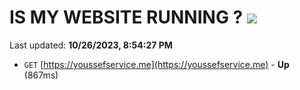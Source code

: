 # IS MY WEBSITE RUNNING ? [![](https://img.shields.io/static/v1?label=Sponsor&message=%E2%9D%A4&logo=GitHub&color=%23fe8e86)](https://github.com/sponsors/<username>)

Last updated: **10/26/2023, 8:54:27 PM**

- `GET` [https://youssefservice.me](https://youssefservice.me) - **Up** (867ms)
